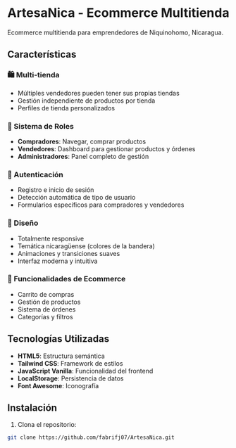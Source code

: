 # ArtesaNica - Ecommerce Multitienda

Ecommerce multitienda para emprendedores de Niquinohomo, Nicaragua.

## Características

### 🛍️ Multi-tienda
- Múltiples vendedores pueden tener sus propias tiendas
- Gestión independiente de productos por tienda
- Perfiles de tienda personalizados

### 👥 Sistema de Roles
- **Compradores**: Navegar, comprar productos
- **Vendedores**: Dashboard para gestionar productos y órdenes
- **Administradores**: Panel completo de gestión

### 🔐 Autenticación
- Registro e inicio de sesión
- Detección automática de tipo de usuario
- Formularios específicos para compradores y vendedores

### 🎨 Diseño
- Totalmente responsive
- Temática nicaragüense (colores de la bandera)
- Animaciones y transiciones suaves
- Interfaz moderna y intuitiva

### 🛒 Funcionalidades de Ecommerce
- Carrito de compras
- Gestión de productos
- Sistema de órdenes
- Categorías y filtros

## Tecnologías Utilizadas

- **HTML5**: Estructura semántica
- **Tailwind CSS**: Framework de estilos
- **JavaScript Vanilla**: Funcionalidad del frontend
- **LocalStorage**: Persistencia de datos
- **Font Awesome**: Iconografía

## Instalación

1. Clona el repositorio:
```bash
git clone https://github.com/fabrifj07/ArtesaNica.git